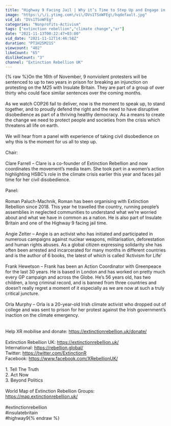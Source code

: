 ```yaml
---
title: "Highway 9 Facing Jail | Why it’s Time to Step Up and Engage in Civil Disobedience | 10 November 2021"
image: "https:\/\/i.ytimg.com\/vi\/DVs1TSoWFEg\/hqdefault.jpg"
vid_id: "DVs1TSoWFEg"
categories: "Nonprofits-Activism"
tags: ["extinction rebellion","climate change","xr"]
date: "2021-11-13T00:22:47+03:00"
vid_date: "2021-11-12T14:46:58Z"
duration: "PT1H25M21S"
viewcount: "402"
likeCount: "65"
dislikeCount: "3"
channel: "Extinction Rebellion UK"
---
```

{% raw %}On the 16th of November, 9 nonviolent protesters will be sentenced to up to two years in prison for breaking an injunction on protesting on the M25 with Insulate Britain. They are part of a group of over thirty who could face similar sentences over the coming months.<br /><br />As we watch COP26 fail to deliver, now is the moment to speak up, to stand together, and to proudly defend the right and the need to have disruptive disobedience as part of a thriving healthy democracy. As a means to create the change we need to protect people and societies from the crisis which threatens all life on earth.<br /><br />We will hear from a panel with experience of taking civil disobedience on why this is the moment for us all to step up.<br /><br />Chair: <br /><br />Clare Farrell – Clare is a co-founder of Extinction Rebellion and now coordinates the movement’s media team. She took part in a women’s action highlighting HSBC’s role in the climate crisis earlier this year and faces jail time for her civil disobedience. <br /><br />Panel: <br /><br />Roman Paluch-Machnik, Roman has been organising with Extinction Rebellion since 2018. This year he travelled the country, running people’s assemblies in neglected communities to understand what we’re worried about and what we have in common as a nation. He is also part of Insulate Britain and one of the Highway 9 facing jail time. <br /><br />Angie Zelter – Angie is an activist who has initiated and participated in numerous campaigns against nuclear weapons, militarisation, deforestation and human rights abuses. As a global citizen expressing solidarity she has often been arrested and incarcerated for many months in different countries and is the author of 6 books, the latest of which is called ‘Activism for Life’<br /><br />Frank Hewetson – Frank has been an Action Coordinator with Greenpeace for the last 30 years. He is based in London and has worked on pretty much every GP campaign and across the Globe. He’s 56 years old, has two children, a long criminal record, and is banned from three countries and doesn’t really regret a moment of it especially as we are now at such a truly critical juncture.<br /><br />Orla Murphy – Orla is a 20-year-old Irish climate activist who dropped out of college and was sent to prison for her protest against the Irish government’s inaction on the climate emergency. <br /><br /><br />Help XR mobilise and donate: <a rel="nofollow" target="blank" href="https://extinctionrebellion.uk/donate/">https://extinctionrebellion.uk/donate/</a> <br /><br />Extinction Rebellion UK: <a rel="nofollow" target="blank" href="https://extinctionrebellion.uk/">https://extinctionrebellion.uk/</a> <br />International: <a rel="nofollow" target="blank" href="https://rebellion.global/">https://rebellion.global/</a> <br />Twitter: <a rel="nofollow" target="blank" href="https://twitter.com/ExtinctionR">https://twitter.com/ExtinctionR</a> <br />Facebook: <a rel="nofollow" target="blank" href="https://www.facebook.com/XRebellionUK/">https://www.facebook.com/XRebellionUK/</a> <br /><br />1. Tell The Truth <br />2. Act Now <br />3. Beyond Politics <br /><br />World Map of Extinction Rebellion Groups: <a rel="nofollow" target="blank" href="https://map.extinctionrebellion.uk/">https://map.extinctionrebellion.uk/</a> <br /><br />#extinctionrebellion <br />#insulatebritain <br />#highway9{% endraw %}
